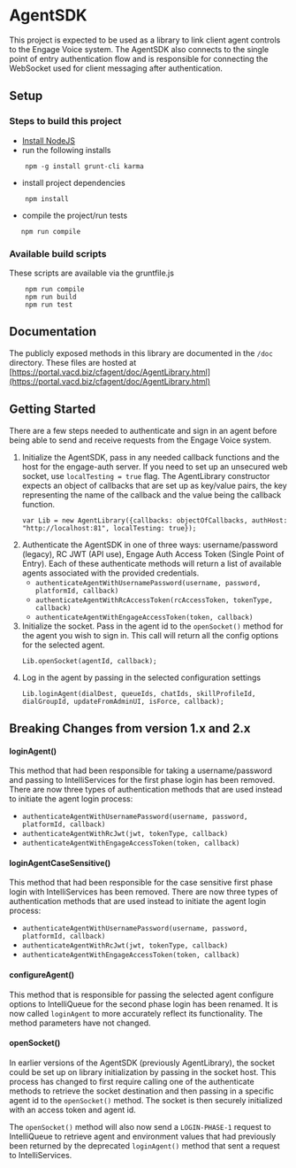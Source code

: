# AgentSDK

This project is expected to be used as a library to link client agent controls to the Engage Voice system. 
The AgentSDK also connects to the single point of entry authentication flow and is responsible for connecting
the WebSocket used for client messaging after authentication. 

## Setup

### Steps to build this project
- [Install NodeJS](https://nodejs.org/en/download/)
- run the following installs
```
    npm -g install grunt-cli karma
```
- install project dependencies
```
    npm install
```
- compile the project/run tests
```
   npm run compile
```

### Available build scripts
These scripts are available via the gruntfile.js

```
    npm run compile
    npm run build
    npm run test
```

## Documentation
The publicly exposed methods in this library are documented in the `/doc` directory. These files are hosted 
at [https://portal.vacd.biz/cfagent/doc/AgentLibrary.html](https://portal.vacd.biz/cfagent/doc/AgentLibrary.html)

## Getting Started
There are a few steps needed to authenticate and sign in an agent before being able to send and receive requests from the 
Engage Voice system.

1. Initialize the AgentSDK, pass in any needed callback functions and the host for the engage-auth server. If you need to set up an 
unsecured web socket, use `localTesting = true` flag. The AgentLibrary constructor expects an object of callbacks
that are set up as key/value pairs, the key representing the name of the callback and the value being the callback function.
    ```
    var Lib = new AgentLibrary({callbacks: objectOfCallbacks, authHost: "http://localhost:81", localTesting: true});
    ```
2. Authenticate the AgentSDK in one of three ways: username/password (legacy), RC JWT (API use), Engage Auth Access Token 
(Single Point of Entry). Each of these authenticate methods will return a list of available agents associated with the 
provided credentials. 
    - `authenticateAgentWithUsernamePassword(username, password, platformId, callback)`
    - `authenticateAgentWithRcAccessToken(rcAccessToken, tokenType, callback)`
    - `authenticateAgentWithEngageAccessToken(token, callback)`
3. Initialize the socket. Pass in the agent id to the `openSocket()` method for the agent you wish to sign in.
This call will return all the config options for the selected agent.
    ```
    Lib.openSocket(agentId, callback);
    ``` 
4. Log in the agent by passing in the selected configuration settings
    ```
    Lib.loginAgent(dialDest, queueIds, chatIds, skillProfileId, dialGroupId, updateFromAdminUI, isForce, callback);
    ```

## Breaking Changes from version 1.x and 2.x
#### loginAgent()
This method that had been responsible for taking a username/password and passing to IntelliServices for the first phase
login has been removed. There are now three types of authentication methods that are used instead to initiate the agent 
login process:
- `authenticateAgentWithUsernamePassword(username, password, platformId, callback)`
- `authenticateAgentWithRcJwt(jwt, tokenType, callback)`
- `authenticateAgentWithEngageAccessToken(token, callback)`

#### loginAgentCaseSensitive()
This method that had been responsible for the case sensitive first phase login with IntelliServices has been removed.
There are now three types of authentication methods that are used instead to initiate the agent login process:
- `authenticateAgentWithUsernamePassword(username, password, platformId, callback)`
- `authenticateAgentWithRcJwt(jwt, tokenType, callback)`
- `authenticateAgentWithEngageAccessToken(token, callback)`

#### configureAgent()
This method that is responsible for passing the selected agent configure options to IntelliQueue for the second phase 
login has been renamed. It is now called `loginAgent` to more accurately reflect its functionality. The method parameters
have not changed. 

#### openSocket()
In earlier versions of the AgentSDK (previously AgentLibrary), the socket could be set up on library initialization by passing
in the socket host. This process has changed to first require calling one of the authenticate methods to retrieve the 
socket destination and then passing in a specific agent id to the `openSocket()` method. 
The socket is then securely initialized with an access token and agent id. 

The `openSocket()` method will also now send a `LOGIN-PHASE-1` request to IntelliQueue to retrieve agent and environment
values that had previously been returned by the deprecated `loginAgent()` method that sent a request to IntelliServices.

